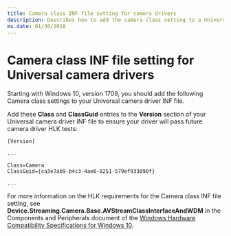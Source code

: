 ```yaml
---
title: Camera class INF file setting for camera drivers
description: Describes how to add the camera class setting to a Universal camera driver INF file.
ms.date: 01/30/2018
---
```


# Camera class INF file setting for Universal camera drivers

Starting with Windows 10, version 1709, you should add the following Camera class settings to your Universal camera driver INF file.

Add these **Class** and **ClassGuid** entries to the **Version** section of your Universal camera driver INF file to ensure your driver will pass future camera driver HLK tests:

```INF
[Version]

...

Class=Camera
ClassGuid={ca3e7ab9-b4c3-4ae6-8251-579ef933890f}

...
```

For more information on the HLK requirements for the Camera class INF file setting, see **Device.Streaming.Camera.Base.AVStreamClassInterfaceAndWDM** in the Components and Peripherals document of the [Windows Hardware Compatibility Specifications for Windows 10](/windows-hardware/design/compatibility/whcp-specifications-policies).
